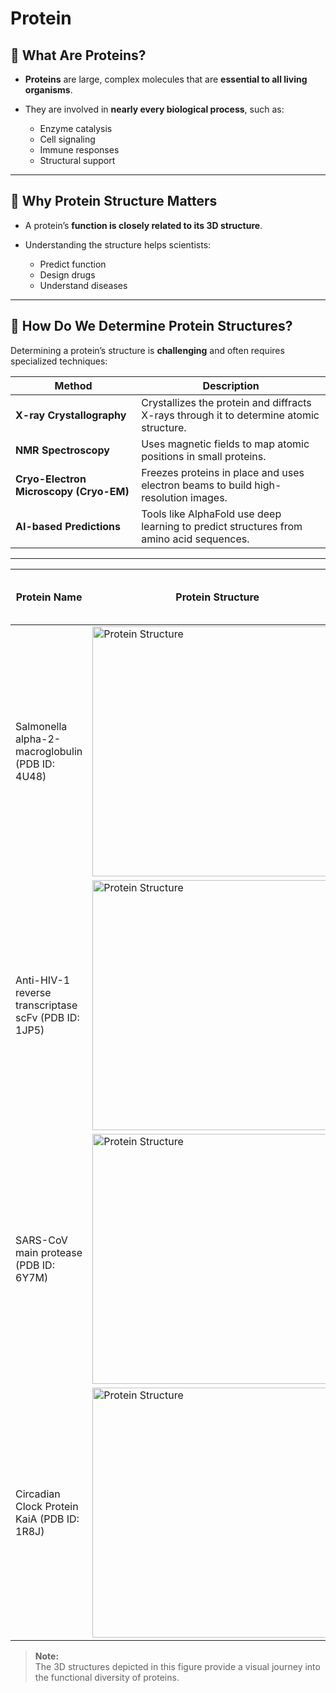 # **Protein**

## 🧬 What Are Proteins?

* **Proteins** are large, complex molecules that are **essential to all living organisms**.
* They are involved in **nearly every biological process**, such as:

  * Enzyme catalysis
  * Cell signaling
  * Immune responses
  * Structural support

---

## 🧩 Why Protein Structure Matters

* A protein’s **function is closely related to its 3D structure**.
* Understanding the structure helps scientists:

  * Predict function
  * Design drugs
  * Understand diseases

---

## 🔬 How Do We Determine Protein Structures?

Determining a protein’s structure is **challenging** and often requires specialized techniques:

| Method                                 | Description                                                                             |
| -------------------------------------- | --------------------------------------------------------------------------------------- |
| **X-ray Crystallography**              | Crystallizes the protein and diffracts X-rays through it to determine atomic structure. |
| **NMR Spectroscopy**                   | Uses magnetic fields to map atomic positions in small proteins.                         |
| **Cryo-Electron Microscopy (Cryo-EM)** | Freezes proteins in place and uses electron beams to build high-resolution images.      |
| **AI-based Predictions**               | Tools like AlphaFold use deep learning to predict structures from amino acid sequences. |

---

| Protein Name | Protein Structure | Biological Role | 3D Protein View Link |
|--------------|-------------------|----------------|-----------------------|
| Salmonella alpha-2-macroglobulin (PDB ID: 4U48)      | <img src="https://github.com/user-attachments/assets/926fbf57-0f75-40d6-ae9a-e549e14992ab" alt="Protein Structure" width="400"/> | Provides protection against proteases secreted from hosts | [Link](https://alphafold.ebi.ac.uk/entry/A0A5U5WS76) |
| Anti-HIV-1 reverse transcriptase scFv (PDB ID: 1JP5) | <img src="https://github.com/user-attachments/assets/2b0f8976-6441-4399-b8e9-9a03e740569c" alt="Protein Structure" width="400"/> | A type of engineered antibody fragment (single-chain variable fragment) that specifically binds to HIV-1 reverse transcriptase to inhibit its function. | [Link](https://alphafold.ebi.ac.uk/entry/Q65ZI1) |
| SARS-CoV main protease (PDB ID: 6Y7M)                | <img src="https://github.com/user-attachments/assets/a18bf63d-b9d2-4f1f-9c13-63e51f5f9954" alt="Protein Structure" width="400"/> | This essential coronavirus protease processes the polyproteins translated from the viral RNA | [Link](https://www.rcsb.org/3d-view/6Y7M/1) |
| Circadian Clock Protein KaiA (PDB ID: 1R8J)          | <img src="https://github.com/user-attachments/assets/bb330cd8-a5aa-478d-9548-3286bbefda8d" alt="Protein Structure" width="400"/> | A tiny clockmaker that orchestrates the daily rhythms of cyanobacteria. KaiA regulates other proteins in a 24-hour cycle, like a metronome for time. To keep the rhythm on track, it senses light and other cues | [Link](https://www.rcsb.org/3d-view/1R8J/1) |

> **Note:**  
> The 3D structures depicted in this figure provide a visual journey into the functional diversity of proteins.

